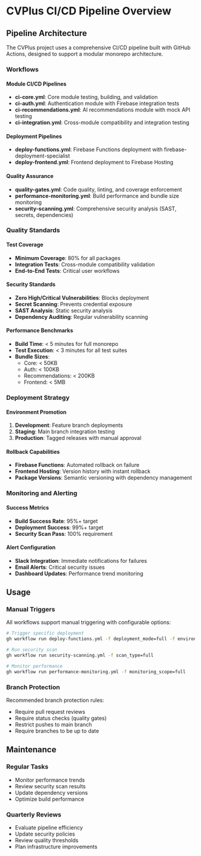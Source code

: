# CVPlus CI/CD Pipeline Overview

## Pipeline Architecture

The CVPlus project uses a comprehensive CI/CD pipeline built with GitHub Actions, designed to support a modular monorepo architecture.

### Workflows

#### Module CI/CD Pipelines
- **ci-core.yml**: Core module testing, building, and validation
- **ci-auth.yml**: Authentication module with Firebase integration tests
- **ci-recommendations.yml**: AI recommendations module with mock API testing
- **ci-integration.yml**: Cross-module compatibility and integration testing

#### Deployment Pipelines  
- **deploy-functions.yml**: Firebase Functions deployment with firebase-deployment-specialist
- **deploy-frontend.yml**: Frontend deployment to Firebase Hosting

#### Quality Assurance
- **quality-gates.yml**: Code quality, linting, and coverage enforcement
- **performance-monitoring.yml**: Build performance and bundle size monitoring
- **security-scanning.yml**: Comprehensive security analysis (SAST, secrets, dependencies)

### Quality Standards

#### Test Coverage
- **Minimum Coverage**: 80% for all packages
- **Integration Tests**: Cross-module compatibility validation
- **End-to-End Tests**: Critical user workflows

#### Security Standards
- **Zero High/Critical Vulnerabilities**: Blocks deployment
- **Secret Scanning**: Prevents credential exposure
- **SAST Analysis**: Static security analysis
- **Dependency Auditing**: Regular vulnerability scanning

#### Performance Benchmarks
- **Build Time**: < 5 minutes for full monorepo
- **Test Execution**: < 3 minutes for all test suites
- **Bundle Sizes**: 
  - Core: < 50KB
  - Auth: < 100KB
  - Recommendations: < 200KB
  - Frontend: < 5MB

### Deployment Strategy

#### Environment Promotion
1. **Development**: Feature branch deployments
2. **Staging**: Main branch integration testing
3. **Production**: Tagged releases with manual approval

#### Rollback Capabilities
- **Firebase Functions**: Automated rollback on failure
- **Frontend Hosting**: Version history with instant rollback
- **Package Versions**: Semantic versioning with dependency management

### Monitoring and Alerting

#### Success Metrics
- **Build Success Rate**: 95%+ target
- **Deployment Success**: 99%+ target
- **Security Scan Pass**: 100% requirement

#### Alert Configuration
- **Slack Integration**: Immediate notifications for failures
- **Email Alerts**: Critical security issues
- **Dashboard Updates**: Performance trend monitoring

## Usage

### Manual Triggers
All workflows support manual triggering with configurable options:

```bash
# Trigger specific deployment
gh workflow run deploy-functions.yml -f deployment_mode=full -f environment=production

# Run security scan
gh workflow run security-scanning.yml -f scan_type=full

# Monitor performance
gh workflow run performance-monitoring.yml -f monitoring_scope=full
```

### Branch Protection
Recommended branch protection rules:
- Require pull request reviews
- Require status checks (quality gates)
- Restrict pushes to main branch
- Require branches to be up to date

## Maintenance

### Regular Tasks
- Monitor performance trends
- Review security scan results
- Update dependency versions
- Optimize build performance

### Quarterly Reviews
- Evaluate pipeline efficiency
- Update security policies
- Review quality thresholds
- Plan infrastructure improvements


